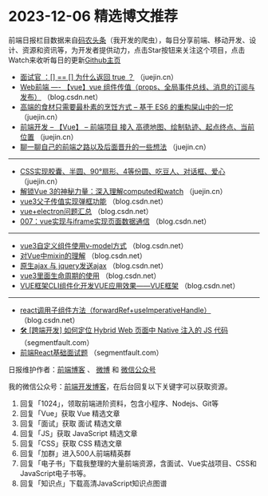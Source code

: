 # 2023-12-06 精选博文推荐

前端日报栏目数据来自[码农头条](http://toutiao.qdkfweb.cn/)（我开发的爬虫），每日分享前端、移动开发、设计、资源和资讯等，为开发者提供动力，点击Star按钮来关注这个项目，点击Watch来收听每日的更新[Github主页](https://github.com/kujian/frontendDaily)
* [面试官 ：[] ==  [] 为什么返回 true ？](https://juejin.cn/post/7308536984028856346) （juejin.cn）
* [Web前端 &#8212;- 【vue】vue 组件传值（props、全局事件总线、消息的订阅与发布）](https://blog.csdn.net/weixin_68854196/article/details/134789803) （blog.csdn.net）
* [高端的食材只需要最朴素的烹饪方式 &#8211; 基于 ES6 的重构屎山中的一坨](https://juejin.cn/post/7308544329906634771) （juejin.cn）
* [前端开发 &#8211; 【Vue】 &#8211; 前端项目 接入 高德地图、绘制轨迹、起点终点、当前位置](https://juejin.cn/post/7308519016976728099) （juejin.cn）
* [聊一聊自己的前端之路以及后面晋升的一些想法](https://juejin.cn/post/7308553288398995482) （juejin.cn）

***
* [CSS实现胶囊、半圆、90°扇形、4等份圆、吃豆人、对话框、爱心](https://juejin.cn/post/7308414837289271296) （juejin.cn）
* [解锁Vue 3的神秘力量：深入理解computed和watch](https://juejin.cn/post/7308563909560549391) （juejin.cn）
* [vue3父子传值实现弹框功能](https://blog.csdn.net/Kyrie_mvp/article/details/134807100) （blog.csdn.net）
* [vue+electron问题汇总](https://blog.csdn.net/xiaoxian_xian/article/details/134791338) （blog.csdn.net）
* [007：vue实现与iframe实现页面数据通信](https://blog.csdn.net/qq_36410795/article/details/134802331) （blog.csdn.net）

***
* [vue3自定义组件使用v-model方式](https://blog.csdn.net/weixin_43860703/article/details/134818163) （blog.csdn.net）
* [对Vue中mixin的理解](https://blog.csdn.net/He_9a9/article/details/134811787) （blog.csdn.net）
* [原生ajax 与 jquery发送ajax](https://blog.csdn.net/Blues_han/article/details/134800769) （blog.csdn.net）
* [vue3里面生命周期的使用](https://blog.csdn.net/qq_44552416/article/details/134813177) （blog.csdn.net）
* [VUE框架CLI组件化开发VUE应用效果&#8212;&#8212;VUE框架](https://blog.csdn.net/2201_75960169/article/details/134808400) （blog.csdn.net）

***
* [react调用子组件方法（forwardRef+useImperativeHandle）](https://blog.csdn.net/m0_46697445/article/details/134809688) （blog.csdn.net）
* [🛠️ [跨端开发] 如何定位 Hybrid Web 页面中 Native 注入的 JS 代码](https://segmentfault.com/a/1190000044443525) （segmentfault.com）
* [前端React基础面试题](https://segmentfault.com/a/1190000044443856) （segmentfault.com）

日报维护作者：[前端博客](https://qdkfweb.cn/) 、 [微博](http://weibo.com/kujian) 和 [微信公众号](https://open.weixin.qq.com/qr/code?username=caibaojian_com)

我的微信公众号：[前端开发博客](https://open.weixin.qq.com/qr/code?username=caibaojian_com)，在后台回复以下关键字可以获取资源。

1. 回复「1024」，领取前端进阶资料，包含小程序、Nodejs、Git等
2. 回复「Vue」获取 Vue 精选文章
3. 回复「面试」获取 面试 精选文章
4. 回复「JS」获取 JavaScript 精选文章
5. 回复「CSS」获取 CSS 精选文章
6. 回复「加群」进入500人前端精英群
7. 回复「电子书」下载我整理的大量前端资源，含面试、Vue实战项目、CSS和JavaScript电子书等。
8. 回复「知识点」下载高清JavaScript知识点图谱